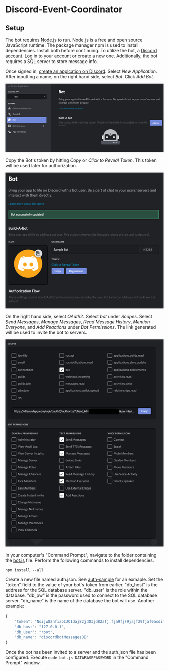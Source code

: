 # Discord-Event-Coordinator

## Setup

The bot requires [Node.js](https://nodejs.org/) to run. Node.js is a free and open source JavaScript runtime. The package manager npm is used to install dependencies. Install both before continuing. To utilize the bot, a [Discord account](https://discordapp.com/). Log in to your account or create a new one. Additionally, the bot requires a SQL server to store message info.

Once signed in, [create an applcation on Discord](https://discordapp.com/developers/applications/me). Select *New Application*. After inputting a name, on the right hand side, select *Bot*. Click *Add Bot*.

![Add Bot](img/addbot.png)

Copy the Bot's token by hitting *Copy* or *Click to Reveal Token*. This token will be used later for authorization.

![Sample Bot](img/samplebot.png)

On the right hand side, select *OAuth2*. Select *bot* under *Scopes*. Select *Send Messages*, *Manage Messages*, *Read Message History*, *Mention Everyone*, and *Add Reactions* under *Bot Permissions*. The link generated will be used to invite the bot to servers.

![Bot Permissions](img/botpermissions.png)

In your computer's "Command Prompt", navigate to the folder containing the [bot.js](bot.js) file. Perform the following commands to install dependencies.
```
npm install --all
```

Create a new file named auth.json. See [auth-sample](auth-sample.txt) for an exmaple. Set the "token" field to the value of your bot's token from earlier. "db_host" is the address for the SQL database server. "db_user" is the role within the database. "db_pw" is the password used to connect to the SQL database server. "db_name" is the name of the database the bot will use.
Another example:
```javascript
{
	"token": "Noijw82nfiaoIJOIdaj82jdOIjd82afj.fja9fj(9jajf29fjaf0asdif-g",
	"db_host": "127.0.0.1",
	"db_user": "root",
	"db_name": "discordbotMessagesDB"
}
```

Once the bot has been invited to a server and the auth.json file has been configured. Execute ```node bot.js DATABASEPASSWORD``` in the "Command Prompt" window.